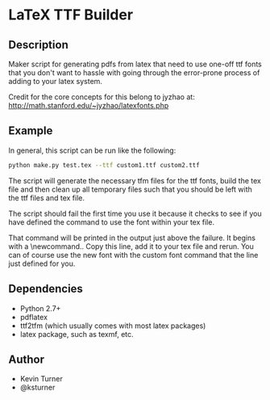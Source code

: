 LaTeX TTF Builder
=================

Description
-----------

Maker script for generating pdfs from latex that need to use one-off ttf fonts
that you don't want to hassle with going through the error-prone process of
adding to your latex system.

Credit for the core concepts for this belong to jyzhao at:
    http://math.stanford.edu/~jyzhao/latexfonts.php

Example
-------

In general, this script can be run like the following:

```bash
python make.py test.tex --ttf custom1.ttf custom2.ttf
```

The script will generate the necessary tfm files for the ttf fonts, build
the tex file and then clean up all temporary files such that you should be
left with the ttf files and tex file.

The script should fail the first time you use it because it checks to see
if you have defined the command to use the font within your tex file.

That command will be printed in the output just above the failure. It begins
with a \newcommand..  Copy this line, add it to your tex file and rerun. You
can of course use the new font with the custom font command that the line just
defined for you.


Dependencies
------------

 * Python 2.7+
 * pdflatex
 * ttf2tfm (which usually comes with most latex packages)
 * latex package, such as texmf, etc.


Author
------

 * Kevin Turner
 * @ksturner
